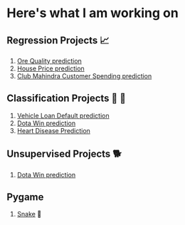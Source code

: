 # Here's what I am working on

## Regression Projects 📈
1. [Ore Quality prediction](https://github.com/pravinks94/quality-prediction-ore-mining) 
1. [House Price prediction](https://github.com/pravinks94/House-Price-Advanced-Regression-Techiniques)
1. [Club Mahindra Customer Spending prediction](https://github.com/pravinks94/club_mahindra_spending_prediction) 

## Classification Projects 🌭 🍔
1. [Vehicle Loan Default prediction](https://github.com/pravinks94/Vehicle-Loan-Default-Prediction)
1. [Dota Win prediction](https://github.com/pravinks94/dota)
1. [Heart Disease Prediction](https://github.com/pravinks94/heart-disease-prediction)

## Unsupervised Projects 🐕
1. [Dota Win prediction](https://github.com/pravinks94/dota)

## Pygame
1. [Snake](https://github.com/pravinks94/Pygame/blob/master/Snake%20Game/snakegame.py) 🐍

<!--
**pravinks94/pravinks94** is a ✨ _special_ ✨ repository because its `README.md` (this file) appears on your GitHub profile.

Here are some ideas to get you started:

- 🔭 I’m currently working on ...
- 🌱 I’m currently learning ...
- 👯 I’m looking to collaborate on ...
- 🤔 I’m looking for help with ...
- 💬 Ask me about ...
- 📫 How to reach me: ...
- 😄 Pronouns: ...
- ⚡ Fun fact: ...
-->
